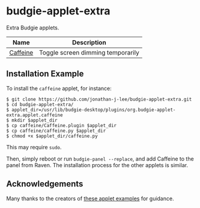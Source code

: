 # budgie-applet-extra

Extra Budgie applets.

| Name                 | Description                       |
| -------------------- | --------------------------------- |
| [Caffeine](caffeine) | Toggle screen dimming temporarily |

## Installation Example

To install the `caffeine` applet, for instance:

```shell
$ git clone https://github.com/jonathan-j-lee/budgie-applet-extra.git
$ cd budgie-applet-extra/
$ applet_dir=/usr/lib/budgie-desktop/plugins/org.budgie-applet-extra.applet.caffeine
$ mkdir $applet_dir
$ cp caffeine/Caffeine.plugin $applet_dir
$ cp caffeine/caffeine.py $applet_dir
$ chmod +x $applet_dir/caffeine.py
```

This may require `sudo`.

Then, simply reboot or run `budgie-panel --replace`, and add Caffeine to the panel from Raven. The installation process for the other applets is similar.

## Acknowledgements

Many thanks to the creators of [these applet examples](https://github.com/budgie-desktop/budgie-desktop-examples) for guidance.
